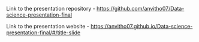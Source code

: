 Link to the presentation repository - https://github.com/anvitho07/Data-science-presentation-final

Link to the presentation website - https://anvitho07.github.io/Data-science-presentation-final/#/title-slide

